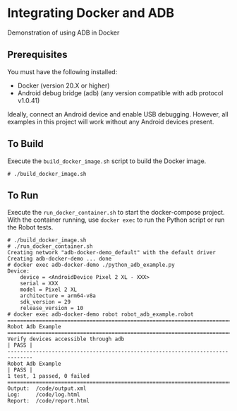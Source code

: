 # Integrating Docker and ADB

Demonstration of using ADB in Docker

## Prerequisites

You must have the following installed:

- Docker (version 20.X or higher)
- Android debug bridge (adb) (any version compatible with adb protocol v1.0.41)

Ideally, connect an Android device and enable USB debugging. However, all
examples in this project will work without any Android devices present.

## To Build

Execute the `build_docker_image.sh` script to build the Docker image.

```
# ./build_docker_image.sh
```

## To Run

Execute the `run_docker_container.sh` to start the docker-compose project. With the
container running, use `docker exec` to run the Python script or run the Robot
tests.

```
# ./build_docker_image.sh
# ./run_docker_container.sh
Creating network "adb-docker-demo_default" with the default driver
Creating adb-docker-demo ... done
# docker exec adb-docker-demo ./python_adb_example.py
Device:
    device = <AndroidDevice Pixel 2 XL - XXX>
    serial = XXX
    model = Pixel 2 XL
    architecture = arm64-v8a
    sdk_version = 29
    release_version = 10
# docker exec adb-docker-demo robot robot_adb_example.robot
==============================================================================
Robot Adb Example                                                             
==============================================================================
Verify devices accessible through adb                                 | PASS |
------------------------------------------------------------------------------
Robot Adb Example                                                     | PASS |
1 test, 1 passed, 0 failed
==============================================================================
Output:  /code/output.xml
Log:     /code/log.html
Report:  /code/report.html
```

